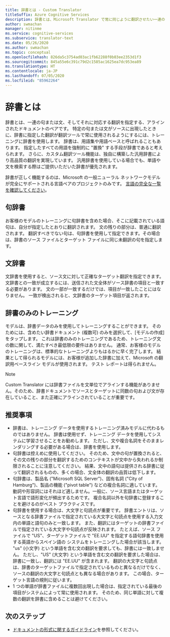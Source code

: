 ```yaml
---
title: 辞書とは - Custom Translator
titleSuffix: Azure Cognitive Services
description: 辞書とは、Microsoft Translator で常に同じように翻訳させたい一連の句または文 (そしてその翻訳) を指定する、アラインされたドキュメントです。 辞書は、用語集や用語ベースと呼ばれることもあります。
author: swmachan
manager: nitinme
ms.service: cognitive-services
ms.subservice: translator-text
ms.date: 05/26/2020
ms.author: swmachan
ms.topic: conceptual
ms.openlocfilehash: 826da5c3754ad03ac1fb62288f0b03ee2353d1f3
ms.sourcegitcommit: 845a55e6c391c79d2c1585ac1625ea7dc953ea89
ms.translationtype: HT
ms.contentlocale: ja-JP
ms.lasthandoff: 07/05/2020
ms.locfileid: "85962264"
---
```

# <a name="what-is-a-dictionary"></a>辞書とは

辞書とは、一連の句または文、そしてそれに対応する翻訳を指定する、アラインされたドキュメントのペアです。 特定の句または文がソースに出現したときに、辞書に指定した翻訳が翻訳ツールで常に使用されるようにするには、トレーニングに辞書を使用します。 辞書は、用語集や用語ベースと呼ばれることもあります。 指定したすべての用語を強制的に "置換" する手段が辞書であると考えられます。 さらに、カスタム翻訳ツール機能は、独自に構築した汎用辞書により高品質の翻訳を実現しています。 汎用辞書を使用している場合でも、単語や文を検索する際はご提供いただいた辞書が優先されます。

辞書が正しく機能するのは、Microsoft の一般ニューラル ネットワークモデルが完全にサポートされる言語ペアのプロジェクトのみです。 [言語の完全な一覧を確認してください](https://docs.microsoft.com/azure/cognitive-services/translator/language-support#customization)。

## <a name="phrase-dictionary"></a>句辞書
お客様のモデルのトレーニングに句辞書を含めた場合、そこに記載されている語句は、自分が指定したとおりに翻訳されます。 文の残りの部分は、普通に翻訳されます。 翻訳すべきでない句は、句辞書を使用して指定できます。その場合は、辞書のソース ファイルとターゲット ファイルに同じ未翻訳の句を指定します。

## <a name="sentence-dictionary"></a>文辞書
文辞書を使用すると、ソース文に対して正確なターゲット翻訳を指定できます。 文辞書との一致が成立するには、送信された文全体がソース辞書の項目と一致する必要があります。  文の一部が一致するだけでは、項目が一致したことにはなりません。  一致が検出されると、文辞書のターゲット項目が返されます。

## <a name="dictionary-only-trainings"></a>辞書のみのトレーニング
モデルは、辞書データのみを使用してトレーニングすることができます。 そのためには、含めたい辞書ドキュメント (複数可) のみを選択して、[モデルの作成] をタップします。 これは辞書のみのトレーニングであるため、トレーニング文の数に関して、満たすべき最低限の要件はありません。 通常、お客様のモデルのトレーニングは、標準的なトレーニングよりもはるかに早く完了します。  結果として得られるモデルには、お客様が追加した辞書に加えて、Microsoft の翻訳用ベースライン モデルが使用されます。  テスト レポートは得られません。

>[!Note]
>Custom Translator には辞書ファイルを文単位でアラインする機能がありません。そのため、辞書ドキュメントでソースとターゲットに同数の句および文が存在していること、また正確にアラインされていることが重要です。

## <a name="recommendations"></a>推奨事項

- 辞書は、トレーニング データを使用するトレーニング済みモデルに代わるものではありません。 辞書は使用せず、トレーニング データを使用してシステムに学習させることをお勧めします。 ただし、文や複合名詞をそのままレンダリングする必要がある場合は、辞書を使用します。
- 句辞書は控えめに使用してください。 そのため、文中の句が置換されると、その文の残りの部分を翻訳するためのコンテキストが文中から失われるか制限されることに注意してください。 結果、文中の語句は提供される辞書に従って翻訳されるものの、多くの場合、文全体の翻訳の品質は低下します。
- 句辞書は、製品名 ("Microsoft SQL Server")、固有名詞 ("City of Hamburg")、製品の機能 ("pivot table") などの複合名詞に適しています。 動詞や形容詞にはそれほど適しません。一般に、ソース言語またはターゲット言語で語形変化が頻出するためです。 複合名詞以外を句辞書に登録することを避けるのがベスト プラクティスです。
- 句辞書を使用する場合は、大文字と句読点が重要です。 辞書エントリは、ソースとなる辞書ファイルで指定されている大文字と句読点を使用する入力文内の単語と語句のみと一致します。 また、翻訳にはターゲットの辞書ファイルで指定されている大文字や句読点が反映されます。 たとえば、ソース ファイルで "US"、ターゲットファイルで "EE.UU" を指定する語句辞書を使用する英語からスペイン語の システムをトレーニングした場合が該当します。 "us" (小文字) という単語を含む文の翻訳を要求しても、辞書には一致しません。 ただし、"US" (大文字) という単語を含む文の翻訳を要求した場合は、辞書に一致し、翻訳には "EE.UU" が含まれます。 翻訳の大文字と句読点は、辞書のターゲットファイルで指定されているものと異なるだけでなく、ソースの翻訳の大文字と句読点とも異なる場合があります。 この場合、ターゲット言語の規則に従います。
- 1 つの単語が辞書ファイルに複数回出現した場合は、指定されている最後の項目がシステムによって常に使用されます。 そのため、同じ単語に対して複数の翻訳を辞書に含めることは避けてください。

## <a name="next-steps"></a>次のステップ

- [ドキュメントの形式に関するガイドライン](document-formats-naming-convention.md)を参照してください。
